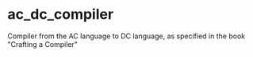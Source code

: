 ac_dc_compiler
==============

Compiler from the AC language to DC language, as specified in the book "Crafting a Compiler"

